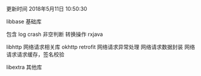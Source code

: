 
更新时间
2018年5月11日 10:50:30


libbase
基础库

包含
    log
    crash
    非空判断
    转换操作
    rxjava

libhttp
网络请求相关库
    okhttp
    retrofit
    网络请求异常处理
    网络请求数据封装
    网络请求请求缓存，签名校验

libextra
其他库





